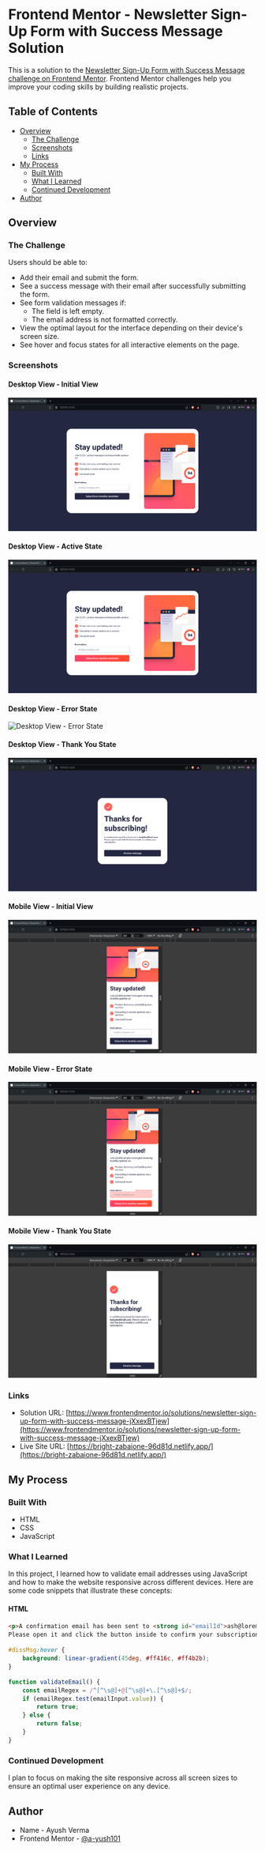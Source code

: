 # Frontend Mentor - Newsletter Sign-Up Form with Success Message Solution

This is a solution to the [Newsletter Sign-Up Form with Success Message challenge on Frontend Mentor](https://www.frontendmentor.io/challenges/newsletter-signup-form-with-success-message-3FC1AZbNrv). Frontend Mentor challenges help you improve your coding skills by building realistic projects.

## Table of Contents

- [Overview](#overview)
  - [The Challenge](#the-challenge)
  - [Screenshots](#screenshots)
  - [Links](#links)
- [My Process](#my-process)
  - [Built With](#built-with)
  - [What I Learned](#what-i-learned)
  - [Continued Development](#continued-development)
- [Author](#author)

## Overview

### The Challenge

Users should be able to:

- Add their email and submit the form.
- See a success message with their email after successfully submitting the form.
- See form validation messages if:
  - The field is left empty.
  - The email address is not formatted correctly.
- View the optimal layout for the interface depending on their device's screen size.
- See hover and focus states for all interactive elements on the page.

### Screenshots

#### Desktop View - Initial View

![Desktop View - Initial View](./screenshots/Desktop-site.png)

#### Desktop View - Active State

![Desktop View - Active State](./screenshots/Desktop-active-state.png)

#### Desktop View - Error State

![Desktop View - Error State](./screenshots/Desktop-error-state.png)

#### Desktop View - Thank You State

![Desktop View - Thank You State](./screenshots/Desktop-Thankyou.png)

#### Mobile View - Initial View

![Mobile View - Initial View](./screenshots/Mobile-site.png)

#### Mobile View - Error State

![Mobile View - Error State](./screenshots/Mobile-errorstate.png)

#### Mobile View - Thank You State

![Mobile View - Thank You State](./screenshots/Mobile-Thankyou.png)

### Links

- Solution URL: [https://www.frontendmentor.io/solutions/newsletter-sign-up-form-with-success-message-jXxexBTjew](https://www.frontendmentor.io/solutions/newsletter-sign-up-form-with-success-message-jXxexBTjew)
- Live Site URL: [https://bright-zabaione-96d81d.netlify.app/](https://bright-zabaione-96d81d.netlify.app/)

## My Process

### Built With

- HTML
- CSS
- JavaScript

### What I Learned

In this project, I learned how to validate email addresses using JavaScript and how to make the website responsive across different devices. Here are some code snippets that illustrate these concepts:

#### HTML

```html
<p>A confirmation email has been sent to <strong id="emailId">ash@loremcompany.com</strong>. 
Please open it and click the button inside to confirm your subscription.</p>
```
```css
#dissMsg:hover {
    background: linear-gradient(45deg, #ff416c, #ff4b2b);
}
```
```javascript
function validateEmail() {
    const emailRegex = /^[^\s@]+@[^\s@]+\.[^\s@]+$/;
    if (emailRegex.test(emailInput.value)) {
        return true;
    } else {
        return false;
    }
}
```

### Continued Development

I plan to focus on making the site responsive across all screen sizes to ensure an optimal user experience on any device.

## Author

- Name - Ayush Verma
- Frontend Mentor - [@a-yush101](https://www.frontendmentor.io/profile/a-yush101)
